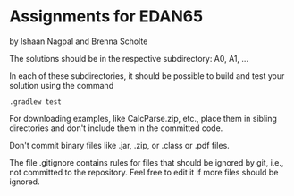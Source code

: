 # Assignments for EDAN65

by Ishaan Nagpal and Brenna Scholte

The solutions should be in the respective subdirectory: A0, A1, ...

In each of these subdirectories, it should be possible to build and test your solution using the command

```.gradlew test```

For downloading examples, like CalcParse.zip, etc., place them in sibling directories and don't include them in the committed code.

Don't commit binary files like .jar, .zip, or .class or .pdf files.

The file .gitignore contains rules for files that should be ignored by git, i.e., not committed to the repository. Feel free to edit it if more files should be ignored.